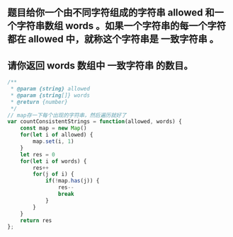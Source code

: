 ## 题目给你一个由不同字符组成的字符串 allowed 和一个字符串数组 words 。如果一个字符串的每一个字符都在 allowed 中，就称这个字符串是 一致字符串 。

## 请你返回 words 数组中 一致字符串 的数目。

```js
/**
 * @param {string} allowed
 * @param {string[]} words
 * @return {number}
 */
// map存一下每个出现的字符串，然后遍历就好了
var countConsistentStrings = function(allowed, words) {
    const map = new Map()
    for(let i of allowed) {
        map.set(i, 1)
    }
    let res = 0
    for(let i of words) {
        res++
        for(j of i) {
            if(!map.has(j)) {
                res--
                break
            }
        }
    }
    return res
};
```